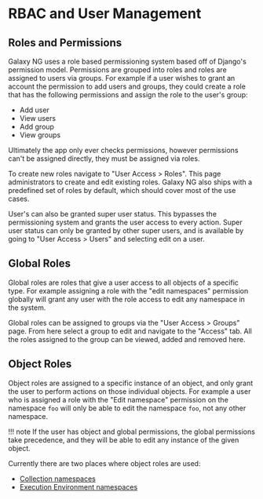 # RBAC and User Management

## Roles and Permissions

Galaxy NG uses a role based permissioning system based off of Django's permission model. Permissions are grouped into roles and roles are assigned to users via groups. For example if a user wishes to grant an account the permission to add users and groups, they could create a role that has the following permissions and assign the role to the user's group:

- Add user
- View users
- Add group
- View groups

Ultimately the app only ever checks permissions, however permissions can't be assigned directly, they must be assigned via roles.

To create new roles navigate to "User Access > Roles". This page administrators to create and edit existing roles. Galaxy NG also ships with a predefined set of roles by default, which should cover most of the use cases.

User's can also be granted super user status. This bypasses the permissioning system and grants the user access to every action. Super user status can only be granted by other super users, and is available by going to "User Access > Users" and selecting edit on a user.

## Global Roles

Global roles are roles that give a user access to all objects of a specific type. For example assigning a role with the "edit namespaces" permission globally will grant any user with the role access to edit any namespace in the system.

Global roles can be assigned to groups via the "User Access > Groups" page. From here select a group to edit and navigate to the "Access" tab. All the roles assigned to the group can be viewed, added and removed here.

## Object Roles

Object roles are assigned to a specific instance of an object, and only grant the user to perform actions on those individual objects. For example a user who is assigned a role with the "Edit namespace" permission on the namespace `foo` will only be able to edit the namespace `foo`, not any other namespace.

!!! note
    If the user has object and global permissions, the global permissions take precedence, and they will be able to edit any instance of the given object.

Currently there are two places where object roles are used:

- [Collection namespaces](collections.md#permissions)
- [Execution Environment namespaces](execution_environments.md#permissions)
